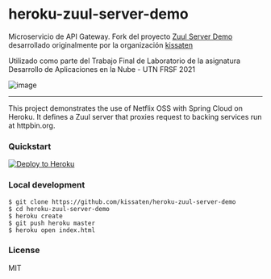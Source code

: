 # heroku-zuul-server-demo

Microservicio de API Gateway. Fork del proyecto [Zuul Server Demo](https://github.com/kissaten/heroku-zuul-server-demo) desarrollado originalmente por la organización [kissaten](https://github.com/kissaten)

Utilizado como parte del Trabajo Final de Laboratorio de la asignatura Desarrollo de Aplicaciones en la Nube - UTN FRSF 2021

![image](https://user-images.githubusercontent.com/32349705/131783530-ceb6d9c4-d874-4529-8350-ab254cdbb477.png)

------

This project demonstrates the use of Netflix OSS with Spring Cloud on Heroku. It defines a Zuul server
that proxies request to backing services run at httpbin.org.

### Quickstart

[![Deploy to Heroku](https://www.herokucdn.com/deploy/button.png)](https://heroku.com/deploy)

### Local development

```
$ git clone https://github.com/kissaten/heroku-zuul-server-demo
$ cd heroku-zuul-server-demo
$ heroku create
$ git push heroku master
$ heroku open index.html
```

### License

MIT
